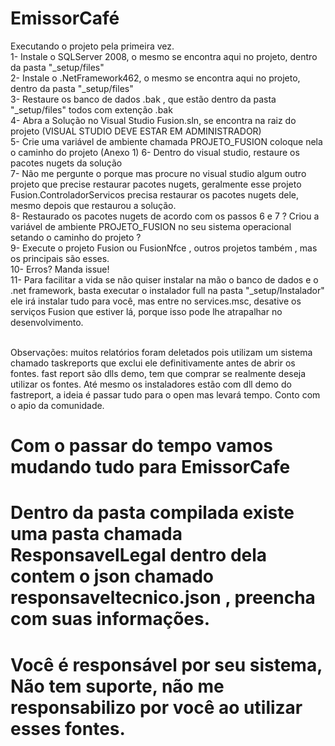 # EmissorCafé #


Executando o projeto pela primeira vez. <br/>
1- Instale o SQLServer 2008, o mesmo se encontra aqui no projeto, dentro da pasta "_setup/files" <br>
2- Instale o .NetFramework462, o mesmo se encontra aqui no projeto, dentro da pasta "_setup/files" <br>
3- Restaure os banco de dados .bak , que estão dentro da pasta "_setup/files" todos com extenção .bak <br>
4- Abra a Solução no Visual Studio Fusion.sln, se encontra na raiz do projeto (VISUAL STUDIO DEVE ESTAR EM ADMINISTRADOR) <br>
5- Crie uma variável de ambiente chamada PROJETO_FUSION coloque nela o caminho do projeto (Anexo 1)
6- Dentro do visual studio, restaure os pacotes nugets da solução<br>
7- Não me pergunte o porque mas procure no visual studio algum outro projeto que precise restaurar pacotes nugets, geralmente esse projeto Fusion.ControladorServicos precisa restaurar os pacotes nugets dele, mesmo depois que restaurou a solução. <br>
8- Restaurado os pacotes nugets de acordo com os passos 6 e 7 ? Criou a variável de ambiente PROJETO_FUSION no seu sistema operacional setando o caminho do projeto ? <br>
9- Execute o projeto Fusion ou FusionNfce , outros projetos também , mas os principais são esses. <br>
10- Erros? Manda issue! <br>
11- Para facilitar a vida se não quiser instalar na mão o banco de dados e o .net framework, basta executar o instalador full na pasta "_setup/Instalador" ele irá instalar tudo para você, mas entre no services.msc, desative os serviços Fusion que estiver lá, porque isso pode lhe atrapalhar no desenvolvimento. <br>


<br>
Observações: muitos relatórios foram deletados pois utilizam um sistema chamado taskreports que exclui ele definitivamente antes de abrir os fontes. fast report são dlls demo, tem que comprar se realmente deseja utilizar os fontes. Até mesmo os instaladores estão com dll demo do fastreport, a ideia é passar tudo para o open mas levará tempo. Conto com o apio da comunidade. 

# Com o passar do tempo vamos mudando tudo para EmissorCafe #
# Dentro da pasta compilada existe uma pasta chamada ResponsavelLegal dentro dela contem o json chamado responsaveltecnico.json , preencha com suas informações. #
# Você é responsável por seu sistema, Não tem suporte, não me responsabilizo por você ao utilizar esses fontes. #
